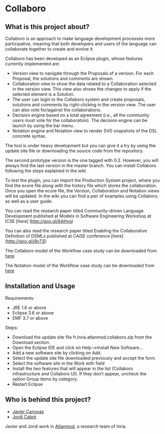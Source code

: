 Collaboro
=========

What is this project about?
---------------------------

Collaboro is an approach to make language development processes more participative, meaning that both developers and users of the language can collaborate together to create and evolve it.

Collaboro has been developed as an Eclipse plugin, whose features currently implemented are:

* Version view to navigate through the Proposals of a version. For each Proposal, the solutions and comments are shown.
* Collaboration view to show the data related to a Collaboration selected in the version view. This view also shows the changes to apply if the selected element is a Solution.
* The user can login to the Collaboro system and create proposals, solutions and comments by right-clicking in the version view. The user can also vote for/against the collaborations.
* Decision engine based on a total agreement (i.e., all the community users must vote for the collaboration). The decision engine can be launch by using the bar menu.
* Notation engine and Notation view to render SVG snapshots of the DSL concrete syntax.

The tool is under heavy development but you can give it a try by using the update site file or downloading the source code from the repository.

The second prototype version is the one tagged with 0.2. However, you will always find the last version in the master branch. You can install Collaboro following the steps explained in the wiki

To test the plugin, you can import the Production System project, where you find the ecore file along with the history file which stores the collaboration. Once you open the ecore file, the Version, Collaboration and Notation views will be updated. In the wiki you can find a pair of examples using Collaboro, as well as a user guide.

You can read the research paper titled Community-driven Language Development published at Models in Software Engineering Workshop at ICSE [here] (http://goo.gl/AAHyg)

You can also read the research paper titled Enabling the Collaborative Definition of DSMLs published at CAiSE conference [here] (http://goo.gl/i9vTS)

The Collaboro model of the Workflow case study can be downloaded from [here](https://github.com/jlcanovas/collaboro/blob/master/examples/fr.inria.atlanmod.collaboro.examples.workflow/model/ModiscoWorkflow.history)

The Notation model of the Workflow case study can be downloaded from [here](https://github.com/jlcanovas/collaboro/blob/master/examples/fr.inria.atlanmod.collaboro.examples.workflow/model/ModiscoWorkflow.notation)

Installation and Usage
----------------------
Requirements:

* JRE 1.6 or above
* Eclipse 3.6 or above
* EMF 3.7 or above

Steps:
* Download the update site file fr.inria.atlanmod.collaboro.zip from the Download section.
* Open the Eclipse IDE and click on Help-->Install New Software...
* Add a new software site by clicking on Add.
* Select the update site file downloaded previously and accept the form.
* Select the software site in the Work with field
* Install the two features that will appear in the list (Collaboro infrastructure and Collaboro UI). If they don’t appear, uncheck the option Group items by category.
* Restart Eclipse

Who is behind this project?
---------------------------
* [Javier Canovas](http://github.com/jlcanovas/ "Javier Canovas")
* [Jordi Cabot](http://github.com/jcabot/ "Jordi Cabot")

Javier and Jordi work in [Atlanmod](http://www.emn.fr/z-info/atlanmod), a research team of Inria.
